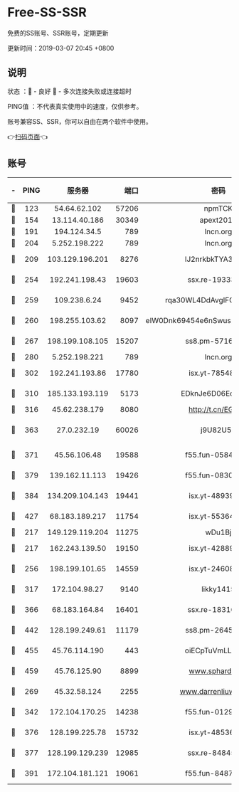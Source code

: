 # Free-SS-SSR

免费的SS账号、SSR账号，定期更新

更新时间：2019-03-07 20:45 +0800

## 说明

状态     ：🙂 - 良好 🙁 - 多次连接失败或连接超时

PING值   ：不代表真实使用中的速度，仅供参考。

账号兼容SS、SSR，你可以自由在两个软件中使用。

👉[扫码页面](https://liesauer.github.io/Free-SS-SSR/)👈

## 账号

|-|PING|服务器|端口|密码|加密方式|区域|
|:----:|:----:|:-----:|-----:|:----:|:----:|:----:|
|🙂|123|54.64.62.102|57206|npmTCK|rc4-md5|JP|
|🙂|154|13.114.40.186|30349|apext2019|chacha20|JP|
|🙂|191|194.124.34.5|789|lncn.org|rc4|JP|
|🙂|204|5.252.198.222|789|lncn.org|rc4|JP|
|🙂|209|103.129.196.201|8276|lJ2nrkbkTYA30wv0|aes-256-cfb|US|
|🙂|254|192.241.198.43|19603|ssx.re-19333093|aes-256-cfb|US|
|🙂|259|109.238.6.24|9452|rqa30WL4DdAvgIFG6Fs3znzTa|aes-256-cfb|FR|
|🙂|260|198.255.103.62|8097|eIW0Dnk69454e6nSwuspv9DmS201tQ0D|aes-256-cfb|US|
|🙂|267|198.199.108.105|15207|ss8.pm-57164721|aes-256-cfb|US|
|🙂|280|5.252.198.221|789|lncn.org|rc4|JP|
|🙂|302|192.241.193.86|17780|isx.yt-78548549|aes-256-cfb|US|
|🙂|310|185.133.193.119|5173|EDknJe6D06EoWDaw|aes-256-cfb|US|
|🙂|316|45.62.238.179|8080|http://t.cn/EGJIyrl|rc4-md5|CA|
|🙂|363|27.0.232.19|60026|j9U82U53|xchacha20-ietf-poly1305|HK|
|🙂|371|45.56.106.48|19588|f55.fun-05844532|aes-256-cfb|US|
|🙂|379|139.162.11.113|19426|f55.fun-08309291|aes-256-cfb|SG|
|🙂|384|134.209.104.143|19441|isx.yt-48939965|aes-256-cfb|SG|
|🙂|427|68.183.189.217|11754|isx.yt-55364676|aes-256-cfb|SG|
|🙂|217|149.129.119.204|11275|wDu1Bj|rc4-md5|HK|
|🙂|217|162.243.139.50|19150|isx.yt-42889129|aes-256-cfb|US|
|🙂|256|198.199.101.65|14559|isx.yt-24608045|aes-256-cfb|US|
|🙂|317|172.104.98.27|9140|likky1415|aes-256-cfb|JP|
|🙂|366|68.183.164.84|16401|ssx.re-18316811|aes-256-cfb|US|
|🙂|442|128.199.249.61|11179|ss8.pm-26454231|aes-256-cfb|SG|
|🙂|455|45.76.114.190|443|oiECpTuVmLLxk4Ts|aes-256-cfb|AU|
|🙂|459|45.76.125.90|8899|www.sphard.com|aes-256-cfb|AU|
|🙁|269|45.32.58.124|2255|www.darrenliuwei.com|aes-256-cfb|JP|
|🙁|342|172.104.170.25|14238|f55.fun-01292218|aes-256-cfb|SG|
|🙁|376|128.199.225.78|15732|isx.yt-48536641|aes-256-cfb|SG|
|🙁|377|128.199.129.239|12985|ssx.re-84845857|aes-256-cfb|SG|
|🙁|391|172.104.181.121|19061|f55.fun-84870600|aes-256-cfb|SG|
